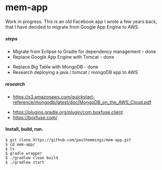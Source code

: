 # mem-app

Work in progress. This is an old Facebook app I wrote a few years back, that I have decided to migrate from  Google App Engine to AWS.

##### steps  

* Migrate from Eclipse to Gradle for dependency management - done
* Replace Google App Engine with Tomcat - done
- Replace Big Table with MongoDB - done
- Research deploying a java / tomcat / mongoDB app to AWS

##### research

* https://s3.amazonaws.com/quickstart-reference/mongodb/latest/doc/MongoDB_on_the_AWS_Cloud.pdf
- https://plugins.gradle.org/plugin/com.boxfuse.client
- https://boxfuse.com/

#### Install, build, run.

````
$ git clone https://github.com/paulhemmings/mem-app.git
$ cd mem-app/
$ ls
$ gradle wrapper
$ ./gradlew clean build
$ ./gradlew start
````
